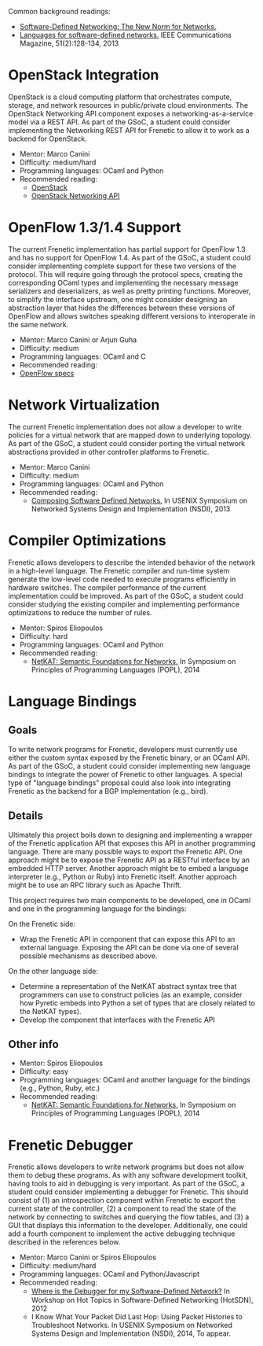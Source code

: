 Common background readings:
* [Software-Defined Networking: The New Norm for Networks.](https://www.opennetworking.org/sdn-resources/sdn-library/whitepapers)
* [Languages for software-defined networks.](http://frenetic-lang.org/publications/overview-ieeecoms13.pdf) IEEE Communications Magazine, 51(2):128-134, 2013

# OpenStack Integration

OpenStack is a cloud computing platform that orchestrates compute,
storage, and network resources in public/private cloud
environments. The OpenStack Networking API component exposes a
networking-as-a-service model via a REST API. As part of the GSoC, a
student could consider implementing the Networking REST API for
Frenetic to allow it to work as a backend for OpenStack.

* Mentor: Marco Canini
* Difficulty: medium/hard
* Programming languages: OCaml and Python
* Recommended reading:
  * [OpenStack](http://en.wikipedia.org/wiki/OpenStack)
  * [OpenStack Networking API](http://docs.openstack.org/api/openstack-network/2.0/content/)

# OpenFlow 1.3/1.4 Support

The current Frenetic implementation has partial support for OpenFlow
1.3 and has no support for OpenFlow 1.4. As part of the GSoC, a
student could consider implementing complete support for these two
versions of the protocol. This will require going through the protocol
specs, creating the corresponding OCaml types and implementing the
necessary message serializers and deserializers, as well as pretty printing
functions. Moreover, to simplify the interface
upstream, one might consider designing an abstraction layer that
hides the differences between these versions of OpenFlow and allows
switches speaking different versions to interoperate in the same
network.

* Mentor: Marco Canini or Arjun Guha
* Difficulty: medium
* Programming languages: OCaml and C
* Recommended reading:
* [OpenFlow specs](https://www.opennetworking.org/sdn-resources/onf-specifications/openflow)

# Network Virtualization

The current Frenetic implementation does not allow a developer to
write policies for a virtual network that are mapped down to
underlying topology. As part of the GSoC, a student could consider
porting the virtual network abstractions provided in other controller
platforms to Frenetic.

* Mentor: Marco Canini
* Difficulty: medium
* Programming languages: OCaml and Python
* Recommended reading:
  * [Composing Software Defined Networks.](http://frenetic-lang.org/publications/composing-nsdi13.pdf) In USENIX Symposium on Networked Systems Design and Implementation (NSDI), 2013

# Compiler Optimizations

Frenetic allows developers to describe the intended behavior of the
network in a high-level language. The Frenetic compiler and run-time
system generate the low-level code needed to execute programs
efficiently in hardware switches. The compiler performance of the
current implementation could be improved. As part of the GSoC, a
student could consider studying the existing compiler and implementing
performance optimizations to reduce the number of rules.

* Mentor: Spiros Eliopoulos
* Difficulty: hard
* Programming languages: OCaml and Python
* Recommended reading:
  * [NetKAT: Semantic Foundations for Networks.](http://www.cs.cornell.edu/~jnfoster/papers/frenetic-netkat.pdf) In Symposium on Principles of Programming Languages (POPL), 2014

# Language Bindings

## Goals
To write network programs for Frenetic, developers must currently use
either the custom syntax exposed by the Frenetic binary, or an OCaml
API. As part of the GSoC, a student could consider implementing new
language bindings to integrate the power of Frenetic to other
languages. A special type of "language bindings" proposal could also
look into integrating Frenetic as the backend for a BGP implementation
(e.g., bird).

## Details

Ultimately this project boils down to designing and implementing a wrapper of the Frenetic application API that exposes this API in another programming language. There are many possible ways to export the Frenetic API. One approach might be to expose the Frenetic API as a RESTful interface by an embedded HTTP server. Another approach might be to embed a language interpreter (e.g., Python or Ruby) into Frenetic itself.
Another approach might be to use an RPC library such as Apache Thrift.

This project requires two main components to be developed, one in OCaml and one in the programming language for the bindings:

On the Frenetic side:
* Wrap the Frenetic API in component that can expose this API to an external language. Exposing the API can be done via one of several possible mechanisms as described above.

On the other language side:
* Determine a representation of the NetKAT abstract syntax tree that programmers can use to construct policies (as an example, consider how Pyretic embeds into Python a set of types that are closely related to the NetKAT types).
* Develop the component that interfaces with the Frenetic API

## Other info
* Mentor: Spiros Eliopoulos
* Difficulty: easy
* Programming languages: OCaml and another language for the bindings (e.g., Python, Ruby, etc.)
* Recommended reading:
  * [NetKAT: Semantic Foundations for Networks.](http://www.cs.cornell.edu/~jnfoster/papers/frenetic-netkat.pdf) In Symposium on Principles of Programming Languages (POPL), 2014

# Frenetic Debugger

Frenetic allows developers to write network programs but does not allow them to debug these programs. As with any software development toolkit, having tools to aid in debugging is very important.
As part of the GSoC, a student could consider implementing a debugger for Frenetic. This should consist of (1) an introspection component within Frenetic to export the current state of the controller, (2) a component to read the state of the network by connecting to switches and querying the flow tables, and (3) a GUI that displays this information to the developer. Additionally, one could add a fourth component to implement the active debugging technique described in the references below.

* Mentor: Marco Canini or Spiros Eliopoulos
* Difficulty: medium/hard
* Programming languages: OCaml and Python/Javascript
* Recommended reading:
  * [Where is the Debugger for my Software-Deﬁned Network?](http://conferences.sigcomm.org/sigcomm/2012/paper/hotsdn/p55.pdf) In Workshop on Hot Topics in Software-Defined Networking (HotSDN), 2012
  * I Know What Your Packet Did Last Hop: Using Packet Histories to Troubleshoot Networks. In USENIX Symposium on Networked Systems Design and Implementation (NSDI), 2014, To appear.

